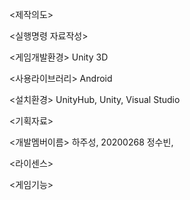 <제작의도>


<실행명령 자료작성>


<게임개발환경> Unity 3D

<사용라이브러리> Android

<설치환경> UnityHub, Unity, Visual Studio

<기획자료> 

<개발멤버이름> 하주성, 20200268 정수빈,

<라이센스>

<게임기능>

